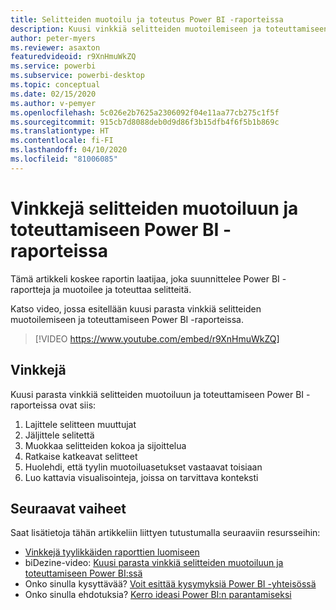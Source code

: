 ```yaml
---
title: Selitteiden muotoilu ja toteutus Power BI -raporteissa
description: Kuusi vinkkiä selitteiden muotoilemiseen ja toteuttamiseen Power BI -raportin visualisoinneissa Power BI Desktopissa tai Power BI -palvelussa.
author: peter-myers
ms.reviewer: asaxton
featuredvideoid: r9XnHmuWkZQ
ms.service: powerbi
ms.subservice: powerbi-desktop
ms.topic: conceptual
ms.date: 02/15/2020
ms.author: v-pemyer
ms.openlocfilehash: 5c026e2b7625a2306092f04e11aa77cb275c1f5f
ms.sourcegitcommit: 915cb7d8088deb0d9d86f3b15dfb4f6f5b1b869c
ms.translationtype: HT
ms.contentlocale: fi-FI
ms.lasthandoff: 04/10/2020
ms.locfileid: "81006085"
---
```

# <a name="tips-to-format-and-implement-legends-in-power-bi-reports"></a>Vinkkejä selitteiden muotoiluun ja toteuttamiseen Power BI -raporteissa

Tämä artikkeli koskee raportin laatijaa, joka suunnittelee Power BI -raportteja ja muotoilee ja toteuttaa selitteitä.

Katso video, jossa esitellään kuusi parasta vinkkiä selitteiden muotoilemiseen ja toteuttamiseen Power BI -raporteissa.

> [!VIDEO https://www.youtube.com/embed/r9XnHmuWkZQ]

## <a name="tips"></a>Vinkkejä

Kuusi parasta vinkkiä selitteiden muotoiluun ja toteuttamiseen Power BI -raporteissa ovat siis:

1. Lajittele selitteen muuttujat
1. Jäljittele selitettä
1. Muokkaa selitteiden kokoa ja sijoittelua
1. Ratkaise katkeavat selitteet
1. Huolehdi, että tyylin muotoiluasetukset vastaavat toisiaan
1. Luo kattavia visualisointeja, joissa on tarvittava konteksti

## <a name="next-steps"></a>Seuraavat vaiheet

Saat lisätietoja tähän artikkeliin liittyen tutustumalla seuraaviin resursseihin:

- [Vinkkejä tyylikkäiden raporttien luomiseen](../power-bi-reports-tips-and-tricks-for-creating.md)
- biDezine-video: [Kuusi parasta vinkkiä selitteiden muotoiluun ja toteuttamiseen Power BI:ssä](https://www.youtube.com/watch?v=r9XnHmuWkZQ)
- Onko sinulla kysyttävää? [Voit esittää kysymyksiä Power BI -yhteisössä](https://community.powerbi.com/)
- Onko sinulla ehdotuksia? [Kerro ideasi Power BI:n parantamiseksi](https://ideas.powerbi.com)
